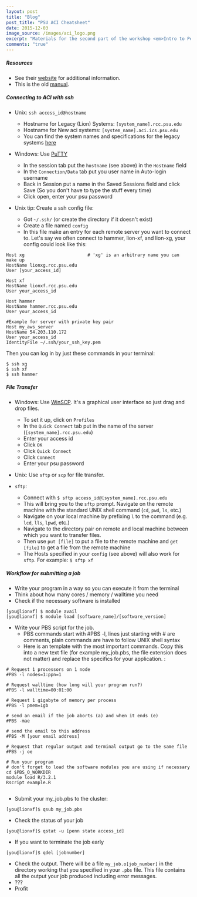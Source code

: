 ```yaml
---
layout: post
title: "Blog"
post_title: "PSU ACI Cheatsheet"
date: 2015-12-03
image_source: /images/aci_logo.png
excerpt: "Materials for the second part of the workshop <em>Intro to Penn State high performance computing and UNIX command line</em>. Everything you need to run basic programs on Penn States Advanced Cyber Infrastructure (ACI)"
comments: "true"
---
```



##### Resources
* See their [website](http://ics.psu.edu/advanced-cyberinfrastructure/) for additional information. 
* This is the old [manual](http://ics.psu.edu/wp-content/uploads/2015/09/Lion_Manual1.docx).

##### Connecting to ACI with ssh

* Unix: `ssh access_id@hostname`
    * Hostname for Legacy (Lion) Systems: `[system_name].rcc.psu.edu`
    * Hostname for New aci systems: `[system_name].aci.ics.psu.edu`
    * You can find the system names and specifications for the legacy systems [here](http://ics.psu.edu/advanced-cyberinfrastructure/ics-aci-infrastructure/lionx-systems/)

* Windows: Use [PuTTY](http://www.putty.org/)
    * In the session tab put the `hostname` (see above) in the `Hostname` field
    * In the `Connection/Data` tab put you user name in Auto-login username
    * Back in Session put a name in the Saved Sessions field and click Save (So you don't have to type the stuff every time)
    * Click open, enter your psu password

* Unix tip: Create a ssh config file:
    * Got `~/.ssh/` (or create the directory if it doesn't exist)
    * Create a file named `config`
    * In this file make an entry for each remote server you want to connect to. Let's say we often connect to hammer, lion-xf, and lion-xg, your config could look like this:

<pre><code>Host xg                        # 'xg' is an arbitrary name you can make up
HostName lionxg.rcc.psu.edu
User [your_access_id]

Host xf
HostName lionxf.rcc.psu.edu
User your_access_id

Host hammer
HostName hammer.rcc.psu.edu
User your_access_id

#Example for server with private key pair
Host my_aws_server
HostName 54.203.110.172
User your_access_id
IdentityFile ~/.ssh/your_ssh_key.pem
</code></pre>

Then you can log in by just these commands in your terminal:
<pre><code>$ ssh xg
$ ssh xf
$ ssh hammer
</code></pre>

##### File Transfer

* Windows: Use [WinSCP](https://winscp.net/eng/download.php). It's a graphical user interface so just drag and drop files.
    * To set it up, click on `Profiles`
    * In the `Quick Connect` tab put in the name of the server (`[system_name].rcc.psu.edu`)
    * Enter your access id
    * Click `OK`
    * Click `Quick Connect`
    * Click `Connect`
    * Enter your psu password

* Unix: Use `sftp` or `scp` for file transfer.
* `sftp`:
    * Connect with `$ sftp access_id@[system_name].rcc.psu.edu`
    * This will bring you to the `sftp` prompt. Navigate on the remote machine with the standard UNIX shell command (`cd`, `pwd`, `ls`, etc.)
    * Navigate on your local machine by prefixing `l` to the command (e.g. `lcd`, `lls`, `lpwd`, etc.)
    * Navigate to the directory pair on remote and local machine between which you want to transfer files.
    * Then use `put [file]` to put a file to the remote machine and `get [file]` to get a file from the remote machine
    * The Hosts specified in your `config` (see above) will also work for `sftp`. For example:  `$ sftp xf`


##### Workflow for submitting a job
* Write your program in a way so you can execute it from the terminal
* Think about how many cores / memory / walltime you need
* Check if the necessary software is installed

<pre><code>[you@lionxf] $ module avail
[you@lionxf] $ module load [software_name]/[software_version]
</code></pre>

* Write your PBS script for the job.
    * PBS commands start with #PBS -l, lines just starting with # are comments, plain commands are have to follow UNIX shell syntax 
    * Here is an template with the most important commands. Copy this into a new text file (for example my_job.pbs, the file extension does not matter) and replace the specifics for your application. :


<pre><code># Request 1 processors on 1 node
#PBS -l nodes=1:ppn=1

# Request walltime (how long will your program run?)
#PBS -l walltime=00:01:00

# Request 1 gigabyte of memory per process
#PBS -l pmem=1gb

# send an email if the job aborts (a) and when it ends (e) 
#PBS -mae

# send the email to this address
#PBS -M [your email address]

# Request that regular output and terminal output go to the same file
#PBS -j oe

# Run your program
# don't forget to load the software modules you are using if necessary
cd $PBS_O_WORKDIR
module load R/3.2.1
Rscript example.R

</code></pre>

* Submit your my_job.pbs to the cluster:

<pre><code>[you@lionxf]$ qsub my_job.pbs
</code></pre>
* Check the status of your job
<pre><code>[you@lionxf]$ qstat -u [penn state access_id]</code></pre>
* If you want to terminate the job early
<pre><code>[you@lionxf]$ qdel [jobnumber]</code></pre>
* Check the output. There will be a file `my_job.o[job_number]` in the directory working that you specified in your `.pbs` file. This file contains all the output your job produced including error messages.
* ???
* Profit

